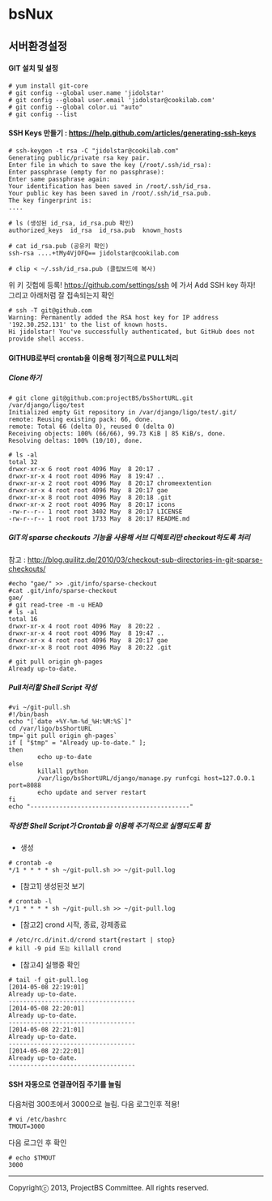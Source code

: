 bsNux
=====




## 서버환경설정

#### GIT 설치 및 설정 

```
# yum install git-core 
# git config --global user.name 'jidolstar'
# git config --global user.email 'jidolstar@cookilab.com'
# git config --global color.ui "auto"
# git config --list
```

#### SSH Keys 만들기 : https://help.github.com/articles/generating-ssh-keys 
```
# ssh-keygen -t rsa -C "jidolstar@cookilab.com"
Generating public/private rsa key pair.
Enter file in which to save the key (/root/.ssh/id_rsa):
Enter passphrase (empty for no passphrase):
Enter same passphrase again:
Your identification has been saved in /root/.ssh/id_rsa.
Your public key has been saved in /root/.ssh/id_rsa.pub.
The key fingerprint is:
....

# ls (생성된 id_rsa, id_rsa.pub 확인)
authorized_keys  id_rsa  id_rsa.pub  known_hosts

# cat id_rsa.pub (공유키 확인)
ssh-rsa ....+tMy4VjOFQ== jidolstar@cookilab.com

# clip < ~/.ssh/id_rsa.pub (클립보드에 복사)
```

위 키 깃헙에 등록! https://github.com/settings/ssh 에 가서 Add SSH key 하자! 
그리고 아래처럼 잘 접속되는지 확인 

```
# ssh -T git@github.com 
Warning: Permanently added the RSA host key for IP address '192.30.252.131' to the list of known hosts.
Hi jidolstar! You've successfully authenticated, but GitHub does not provide shell access.
```

#### GITHUB로부터 crontab을 이용해 정기적으로 PULL처리 

##### Clone하기
```
# git clone git@github.com:projectBS/bsShortURL.git /var/django/ligo/test
Initialized empty Git repository in /var/django/ligo/test/.git/
remote: Reusing existing pack: 66, done.
remote: Total 66 (delta 0), reused 0 (delta 0)
Receiving objects: 100% (66/66), 99.73 KiB | 85 KiB/s, done.
Resolving deltas: 100% (10/10), done.

# ls -al
total 32
drwxr-xr-x 6 root root 4096 May  8 20:17 .
drwxr-xr-x 4 root root 4096 May  8 19:47 ..
drwxr-xr-x 2 root root 4096 May  8 20:17 chromeextention
drwxr-xr-x 4 root root 4096 May  8 20:17 gae
drwxr-xr-x 8 root root 4096 May  8 20:18 .git
drwxr-xr-x 2 root root 4096 May  8 20:17 icons
-rw-r--r-- 1 root root 3402 May  8 20:17 LICENSE
-rw-r--r-- 1 root root 1733 May  8 20:17 README.md
```

##### GIT의 sparse checkouts 기능을 사용해 서브 디렉토리만 checkout하도록 처리 
참고 : http://blog.quilitz.de/2010/03/checkout-sub-directories-in-git-sparse-checkouts/ 

```
#echo "gae/" >> .git/info/sparse-checkout
#cat .git/info/sparse-checkout
gae/
# git read-tree -m -u HEAD
# ls -al
total 16
drwxr-xr-x 4 root root 4096 May  8 20:22 .
drwxr-xr-x 4 root root 4096 May  8 19:47 ..
drwxr-xr-x 4 root root 4096 May  8 20:17 gae
drwxr-xr-x 8 root root 4096 May  8 20:22 .git

# git pull origin gh-pages
Already up-to-date.
```

##### Pull처리할 Shell Script 작성

```
#vi ~/git-pull.sh
#!/bin/bash
echo "[`date +%Y-%m-%d_%H:%M:%S`]"
cd /var/ligo/bsShortURL
tmp=`git pull origin gh-pages`
if [ "$tmp" = "Already up-to-date." ];
then
        echo up-to-date
else
        killall python
        /var/ligo/bsShortURL/django/manage.py runfcgi host=127.0.0.1 port=8088
        echo update and server restart
fi
echo "--------------------------------------------"
```

##### 작성한 Shell Script가 Crontab을 이용해 주기적으로 실행되도록 함 

* 생성 
```
# crontab -e 
*/1 * * * * sh ~/git-pull.sh >> ~/git-pull.log
```

* [참고1] 생성된것 보기 
```
# crontab -l
*/1 * * * * sh ~/git-pull.sh >> ~/git-pull.log
```

* [참고2] crond 시작, 종료, 강제종료  
```
# /etc/rc.d/init.d/crond start{restart | stop}
# kill -9 pid 또는 killall crond
```

* [참고4] 실행중 확인 
```
# tail -f git-pull.log
[2014-05-08 22:19:01]
Already up-to-date.
-----------------------------------
[2014-05-08 22:20:01]
Already up-to-date.
-----------------------------------
[2014-05-08 22:21:01]
Already up-to-date.
-----------------------------------
[2014-05-08 22:22:01]
Already up-to-date.
-----------------------------------
```


#### SSH 자동으로 연결끊어짐 주기를 늘림
다음처럼 300초에서 3000으로 늘림. 다음 로그인후 적용!
```
# vi /etc/bashrc
TMOUT=3000
```

다음 로그인 후 확인
```
# echo $TMOUT
3000
```

----------
Copyrightⓒ 2013, ProjectBS Committee. All rights reserved.
